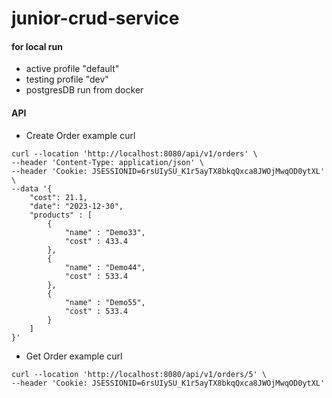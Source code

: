 # junior-crud-service



#### for local run
- active profile "default"
- testing profile "dev"
- postgresDB run from docker

#### API

- Create Order example curl
```
curl --location 'http://localhost:8080/api/v1/orders' \
--header 'Content-Type: application/json' \
--header 'Cookie: JSESSIONID=6rsUIySU_K1r5ayTX8bkqQxca8JWOjMwqOD0ytXL' \
--data '{
    "cost": 21.1,
    "date": "2023-12-30",
    "products" : [
        {
            "name" : "Demo33",
            "cost" : 433.4
        },
        {
            "name" : "Demo44",
            "cost" : 533.4
        },
        {
            "name" : "Demo55",
            "cost" : 533.4
        }
    ]
}'
```

- Get Order example curl
```
curl --location 'http://localhost:8080/api/v1/orders/5' \
--header 'Cookie: JSESSIONID=6rsUIySU_K1r5ayTX8bkqQxca8JWOjMwqOD0ytXL'
```
